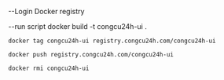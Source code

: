 --Login Docker registry

--run script
    docker build -t congcu24h-ui .

    docker tag congcu24h-ui registry.congcu24h.com/congcu24h-ui

    docker push registry.congcu24h.com/congcu24h-ui

    docker rmi congcu24h-ui